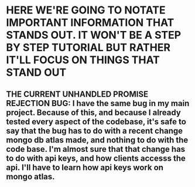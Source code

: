 # HERE WE'RE GOING TO NOTATE IMPORTANT INFORMATION THAT STANDS OUT. IT WON'T BE A STEP BY STEP TUTORIAL BUT RATHER IT'LL FOCUS ON THINGS THAT STAND OUT

## THE CURRENT UNHANDLED PROMISE REJECTION BUG: I have the same bug in my main project. Because of this, and because I already tested every aspect of the codebase, it's safe to say that the bug has to do with a recent change mongo db atlas made, and nothing to do with the code base. I'm almost sure that that change has to do with api keys, and how clients accesss the api. I'll have to learn how api keys work on mongo atlas.

